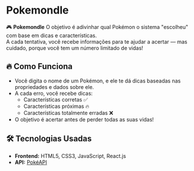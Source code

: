 # Pokemondle

🎮 **Pokemondle** 
O objetivo é adivinhar qual Pokémon o sistema "escolheu" com base em dicas e características.  
A cada tentativa, você recebe informações para te ajudar a acertar — mas cuidado, porque você tem um número limitado de vidas!

## 🔥 Como Funciona

- Você digita o nome de um Pokémon, e ele te dá dicas baseadas nas propriedades e dados sobre ele.
- A cada erro, você recebe dicas:
  - Características corretas ✅
  - Características próximas 🔥
  - Características totalmente erradas ❌
- O objetivo é acertar antes de perder todas as suas vidas!

## 🛠️ Tecnologias Usadas

- **Frontend:** HTML5, CSS3, JavaScript, React.js
- **API:** [PokéAPI](https://pokeapi.co/)

